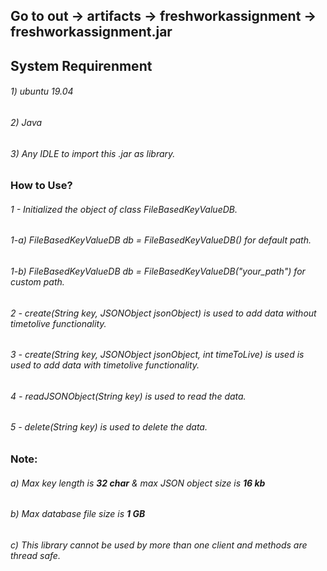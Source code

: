 
## Go to out -> artifacts -> freshworkassignment -> freshworkassignment.jar

## System Requirenment
###### 1) ubuntu 19.04
###### 2) Java
###### 3) Any IDLE to import this .jar as library.

### How to Use? 

###### 1 - Initialized the object of class FileBasedKeyValueDB.
######  1-a) FileBasedKeyValueDB db = FileBasedKeyValueDB() for default path.
######  1-b) FileBasedKeyValueDB db = FileBasedKeyValueDB("your_path") for custom path.
###### 2 - create(String key, JSONObject jsonObject) is used to add data without timetolive functionality.
###### 3 - create(String key, JSONObject jsonObject, int timeToLive) is used is used to add data with timetolive functionality.
###### 4 - readJSONObject(String key) is used to read the data.
###### 5 - delete(String key) is used to delete the data.

###  Note: 
###### a) Max key length is ***32 char*** & max JSON object size is ***16 kb***
###### b) Max database file size is ***1 GB***
###### c) This library cannot be used by more than one client and methods are thread safe.
